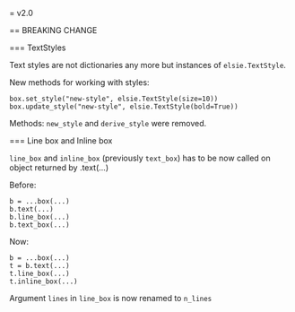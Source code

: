 
= v2.0

== BREAKING CHANGE

=== TextStyles

Text styles are not dictionaries any more but instances of `elsie.TextStyle`.

New methods for working with styles:

```
box.set_style("new-style", elsie.TextStyle(size=10))
box.update_style("new-style", elsie.TextStyle(bold=True))
```

Methods: `new_style` and `derive_style` were removed.

=== Line box and Inline box

`line_box` and `inline_box` (previously `text_box`) has to be now called on
object returned by .text(...)

Before:

```
b = ...box(...)
b.text(...)
b.line_box(...)
b.text_box(...)
```

Now:

```
b = ...box(...)
t = b.text(...)
t.line_box(...)
t.inline_box(...)
```

Argument `lines` in `line_box` is now renamed to `n_lines`